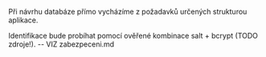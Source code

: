 Při návrhu databáze přímo vycházíme z požadavků určených strukturou aplikace.


Identifikace bude probíhat pomocí ověřené kombinace salt + bcrypt (TODO zdroje!). -- VIZ zabezpeceni.md
